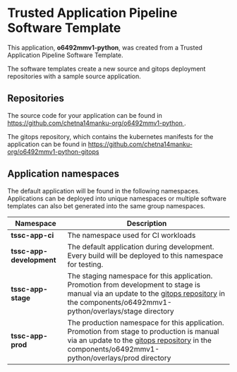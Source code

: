 # Trusted Application Pipeline Software Template

This application, **o6492mmv1-python**, was created from a Trusted Application Pipeline Software Template.

The software templates create a new source and gitops deployment repositories with a sample source application. 

## Repositories

The source code for your application can be found in [https://github.com/chetna14manku-org/o6492mmv1-python ](https://github.com/chetna14manku-org/o6492mmv1-python ).
 
The gitops repository, which contains the kubernetes manifests for the application can be found in 
[https://github.com/chetna14manku-org/o6492mmv1-python-gitops ](https://github.com/chetna14manku-org/o6492mmv1-python-gitops ) 

## Application namespaces 

The default application will be found in the following namespaces. Applications can be deployed into unique namespaces or multiple software templates can also bet generated into the same group namespaces.  

|  Namespace   |  Description   |  
| -------- | -------- |
| **tssc-app-ci** | The namespace used for CI workloads |
| **tssc-app-development** | The default application during development. Every build will be deployed to this namespace for testing. |
| **tssc-app-stage** | The staging namespace for this application. Promotion from development to stage is manual via an update to the [gitops repository](https://github.com/chetna14manku-org/o6492mmv1-python-gitops ) in the components/o6492mmv1-python/overlays/stage directory |
| **tssc-app-prod** | The production namespace for this application. Promotion from stage to production is manual via an update to the [gitops repository](https://github.com/chetna14manku-org/o6492mmv1-python-gitops ) in the components/o6492mmv1-python/overlays/prod directory |